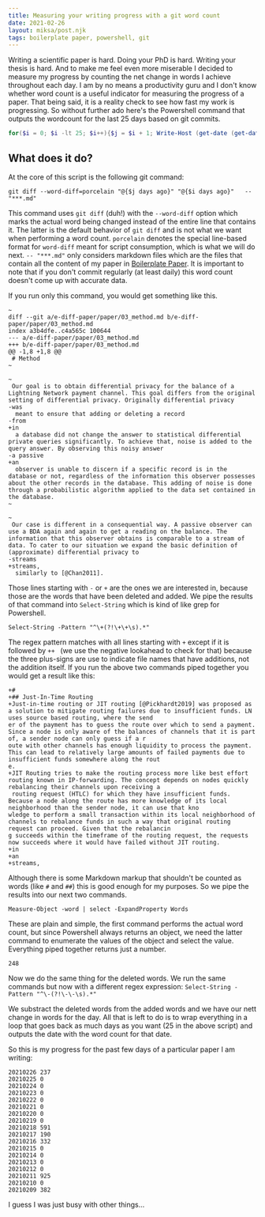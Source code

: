 ```yaml
---
title: Measuring your writing progress with a git word count
date: 2021-02-26
layout: miksa/post.njk
tags: boilerplate paper, powershell, git
---
```


Writing a scientific paper is hard. Doing your PhD is hard. Writing your thesis is hard. And to make me feel even more miserable I decided to measure my progress by counting the net change in words I achieve throughout each day.
I am by no means a productivity guru and I don't know whether word count is a useful indicator for measuring the progress of a paper. That being said, it is a reality check to see how fast my  work is progressing.
So without further ado here's the Powershell command that outputs the wordcount for the last 25 days based on git commits.

```powershell
for($i = 0; $i -lt 25; $i++){$j = $i + 1; Write-Host (get-date (get-date).addDays(-$i) -UFormat "%Y%m%d") ((git diff --word-diff=porcelain "@{$j days ago}" "@{$i days ago}"   -- "***.md"| Select-String -Pattern "^\+.*" | Measure-Object -word | select -ExpandProperty Words) - (git diff --word-diff=porcelain "@{$j days ago}" "@{$i days ago}"  -- "***.md"| Select-String -Pattern "^-.*" | Measure-Object -word | select -ExpandProperty Words)) }
```
<!-- more -->
## What does it do?

At the core of this script is the following git command:

```
git diff --word-diff=porcelain "@{$j days ago}" "@{$i days ago}"   -- "***.md"
```

This command uses `git diff` (duh!) with the `--word-diff` option which marks the actual word being changed instead of the entire line that contains it. The latter is the default behavior of `git diff` and is not what we want when performing a word count. `porcelain` denotes the special line-based format for `word-diff` meant for script consumption, which is what we will do next. `-- "***.md"` only considers markdown files which are the files that contain all the content of my paper in [Boilerplate Paper](https://github.com/neumannjs/boilerplate-paper). It is important to note that if you don't commit regularly (at least daily) this word count doesn't come up with accurate data.

If you run only this command, you would get something like this.

```
~
diff --git a/e-diff-paper/paper/03_method.md b/e-diff-paper/paper/03_method.md
index a3b4dfe..c4a565c 100644
--- a/e-diff-paper/paper/03_method.md
+++ b/e-diff-paper/paper/03_method.md
@@ -1,8 +1,8 @@
 # Method
~

~
 Our goal is to obtain differential privacy for the balance of a Lightning Network payment channel. This goal differs from the original setting of differential privacy. Originally differential privacy
-was
  meant to ensure that adding or deleting a record
-from
+in
  a database did not change the answer to statistical differential private queries significantly. To achieve that, noise is added to the query answer. By observing this noisy answer 
-a passive
+an
  observer is unable to discern if a specific record is in the database or not, regardless of the information this observer possesses about the other records in the database. This adding of noise is done through a probabilistic algorithm applied to the data set contained in the database.
~
 
~
 Our case is different in a consequential way. A passive observer can use a BDA again and again to get a reading on the balance. The information that this observer obtains is comparable to a stream of data. To cater to our situation we expand the basic definition of (approximate) differential privacy to 
-streams
+streams,
  similarly to [@Chan2011].
```

Those lines starting with `-` or `+` are the ones we are interested in, because those are the words that have been deleted and added. We pipe the results of that command into `Select-String` which is kind of like grep for Powershell.

```
Select-String -Pattern "^\+(?!\+\+\s).*"
```

The regex pattern matches with all lines starting with `+` except if it is followed by `++ ` (we use the negative lookahead to check for that) because the three plus-signs are use to indicate file names that have additions, not the addition itself. If you run the above two commands piped together you would get a result like this:

```
+#
+## Just-In-Time Routing
+Just-in-time routing or JIT routing [@Pickhardt2019] was proposed as a solution to mitigate routing failures due to insufficient funds. LN uses source based routing, where the send 
er of the payment has to guess the route over which to send a payment. Since a node is only aware of the balances of channels that it is part of, a sender node can only guess if a r
oute with other channels has enough liquidity to process the payment. This can lead to relatively large amounts of failed payments due to insufficient funds somewhere along the rout 
e.
+JIT Routing tries to make the routing process more like best effort routing known in IP-forwarding. The concept depends on nodes quickly rebalancing their channels upon receiving a
 routing request (HTLC) for which they have insufficient funds. Because a node along the route has more knowledge of its local neighborhood than the sender node, it can use that kno
wledge to perform a small transaction within its local neighborhood of channels to rebalance funds in such a way that original routing request can proceed. Given that the rebalancin 
g succeeds within the timeframe of the routing request, the requests now succeeds where it would have failed without JIT routing.
+in
+an
+streams,
```

Although there is some Markdown markup that shouldn't be counted as words (like `#` and `##`) this is good enough for my purposes. So we pipe the results into our next two commands.

```
Measure-Object -word | select -ExpandProperty Words
```

These are plain and simple, the first command performs the actual word count, but since Powershell always returns an object, we need the latter command to enumerate the values of the object and select the value. Everything piped together returns just a number.

```
248
```

Now we do the same thing for the deleted words. We run the same commands but now with a different regex expression: `Select-String -Pattern "^\-(?!\-\-\s).*"`

We substract the deleted words from the added words and we have our nett change in words for the day. All that is left to do is to wrap everything in a loop that goes back as much days as you want (25 in the above script) and outputs the date with the word count for that date.

So this is my progress for the past few days of a particular paper I am writing:

```
20210226 237
20210225 0
20210224 0
20210223 0
20210222 0
20210221 0
20210220 0
20210219 0
20210218 591
20210217 190
20210216 332
20210215 0
20210214 0
20210213 0
20210212 0
20210211 925
20210210 0
20210209 382
```

I guess I was just busy with other things...

